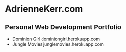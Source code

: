# AdrienneKerr.com

## Personal Web Development Portfolio
* Dominion Girl dominiongirl.herokuapp.com
* Jungle Movies junglemovies.herokuapp.com
